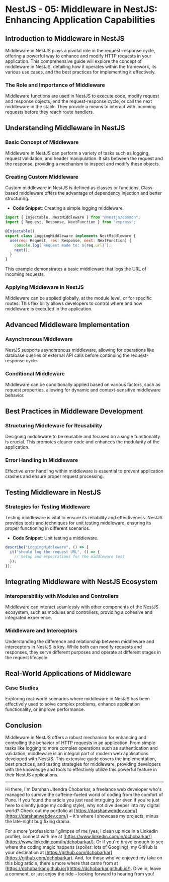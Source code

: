 # NestJS - 05: Middleware in NestJS: Enhancing Application Capabilities

## Introduction to Middleware in NestJS

Middleware in NestJS plays a pivotal role in the request-response cycle, offering a powerful way to enhance and modify HTTP requests in your application. This comprehensive guide will explore the concept of middleware in NestJS, detailing how it operates within the framework, its various use cases, and the best practices for implementing it effectively.

### The Role and Importance of Middleware

Middleware functions are used in NestJS to execute code, modify request and response objects, end the request-response cycle, or call the next middleware in the stack. They provide a means to interact with incoming requests before they reach route handlers.

## Understanding Middleware in NestJS

### Basic Concept of Middleware

Middleware in NestJS can perform a variety of tasks such as logging, request validation, and header manipulation. It sits between the request and the response, providing a mechanism to inspect and modify these objects.

### Creating Custom Middleware

Custom middleware in NestJS is defined as classes or functions. Class-based middleware offers the advantage of dependency injection and better structuring.

- **Code Snippet**: Creating a simple logging middleware.

```jsx
import { Injectable, NestMiddleware } from "@nestjs/common";
import { Request, Response, NextFunction } from "express";

@Injectable()
export class LoggingMiddleware implements NestMiddleware {
  use(req: Request, res: Response, next: NextFunction) {
    console.log(`Request made to: ${req.url}`);
    next();
  }
}
```

This example demonstrates a basic middleware that logs the URL of incoming requests.

### Applying Middleware in NestJS

Middleware can be applied globally, at the module level, or for specific routes. This flexibility allows developers to control where and how middleware is executed in the application.

## Advanced Middleware Implementation

### Asynchronous Middleware

NestJS supports asynchronous middleware, allowing for operations like database queries or external API calls before continuing the request-response cycle.

### Conditional Middleware

Middleware can be conditionally applied based on various factors, such as request properties, allowing for dynamic and context-sensitive middleware behavior.

## Best Practices in Middleware Development

### Structuring Middleware for Reusability

Designing middleware to be reusable and focused on a single functionality is crucial. This promotes cleaner code and enhances the modularity of the application.

### Error Handling in Middleware

Effective error handling within middleware is essential to prevent application crashes and ensure proper request processing.

## Testing Middleware in NestJS

### Strategies for Testing Middleware

Testing middleware is vital to ensure its reliability and effectiveness. NestJS provides tools and techniques for unit testing middleware, ensuring its proper functioning in different scenarios.

- **Code Snippet**: Unit testing a middleware.

```jsx
describe("LoggingMiddleware", () => {
  it("should log the request URL", () => {
    // Setup and expectations for the middleware test
  });
});
```

## Integrating Middleware with NestJS Ecosystem

### Interoperability with Modules and Controllers

Middleware can interact seamlessly with other components of the NestJS ecosystem, such as modules and controllers, providing a cohesive and integrated experience.

### Middleware and Interceptors

Understanding the difference and relationship between middleware and interceptors in NestJS is key. While both can modify requests and responses, they serve different purposes and operate at different stages in the request lifecycle.

## Real-World Applications of Middleware

### Case Studies

Exploring real-world scenarios where middleware in NestJS has been effectively used to solve complex problems, enhance application functionality, or improve performance.

## Conclusion

Middleware in NestJS offers a robust mechanism for enhancing and controlling the behavior of HTTP requests in an application. From simple tasks like logging to more complex operations such as authentication and validation, middleware is an integral part of modern web applications developed with NestJS. This extensive guide covers the implementation, best practices, and testing strategies for middleware, providing developers with the knowledge and tools to effectively utilize this powerful feature in their NestJS applications.

---

Hi there, I'm Darshan Jitendra Chobarkar, a freelance web developer who's managed to survive the caffeine-fueled world of coding from the comfort of Pune. If you found the article you just read intriguing (or even if you're just here to silently judge my coding style), why not dive deeper into my digital world? Check out my portfolio at [https://darshanwebdev.com/](https://darshanwebdev.com/) – it's where I showcase my projects, minus the late-night bug fixing drama.

For a more 'professional' glimpse of me (yes, I clean up nice in a LinkedIn profile), connect with me at [https://www.linkedin.com/in/dchobarkar/](https://www.linkedin.com/in/dchobarkar/). Or if you're brave enough to see where the coding magic happens (spoiler: lots of Googling), my GitHub is your destination at [https://github.com/dchobarkar](https://github.com/dchobarkar). And, for those who've enjoyed my take on this blog article, there's more where that came from at [https://dchobarkar.github.io/](https://dchobarkar.github.io/). Dive in, leave a comment, or just enjoy the ride – looking forward to hearing from you!
